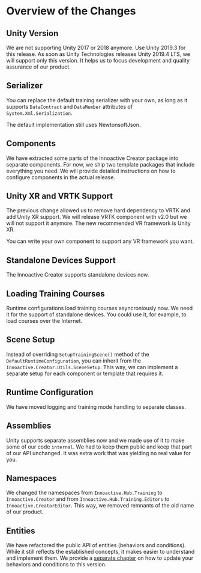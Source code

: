 # Overview of the Changes

## Unity Version

We are not supporting Unity 2017 or 2018 anymore. Use Unity 2019.3 for this release. As soon as Unity Technologies releases Unity 2019.4 LTS, we will support only this version. It helps us to focus development and quality assurance of our product.

## Serializer

You can replace the default training serializer with your own, as long as it supports `DataContract` and `DataMember` attributes of `System.Xml.Serialization`.

The default implementation still uses NewtonsoftJson.

## Components

We have extracted some parts of the Innoactive Creator package into separate components. For now, we ship two template packages that include everything you need. We will provide detailed instructions on how to configure components in the actual release.

## Unity XR and VRTK Support

The previous change allowed us to remove hard dependency to VRTK and add Unity XR support. We will release VRTK component with v2.0 but we will not support it anymore. The new recommended VR framework is Unity XR.

You can write your own component to support any VR framework you want.

## Standalone Devices Support

The Innoactive Creator supports standalone devices now.

## Loading Training Courses

Runtime configurations load training courses asyncroniously now. We need it for the support of standalone devices. You could use it, for example, to load courses over the Internet.

## Scene Setup

Instead of overriding `SetupTrainingScene()` method of the `DefaultRuntimeConfiguration`, you can inherit from the `Innoactive.Creator.Utils.SceneSetup`. This way, we can implement a separate setup for each component or template that requires it.

## Runtime Configuration

We have moved logging and training mode handling to separate classes.

## Assemblies

Unity supports separate assemblies now and we made use of it to make some of our code `internal`. We had to keep them public and keep that part of our API unchanged. It was extra work that was yielding no real value for you.

## Namespaces

We changed the namespaces from `Innoactive.Hub.Training` to `Innoactive.Creator` and from `Innoactive.Hub.Training.Editors` to `Innoactive.CreatorEditor`. This way, we removed remnants of the old name of our product.

## Entities

We have refactored the public API of entities (behaviors and conditions). While it still reflects the established concepts, it makes easier to understand and implement them. We provide a [separate chapter](02-update-behaviors-and-conditions.md) on how to update your behaviors and conditions to this version.